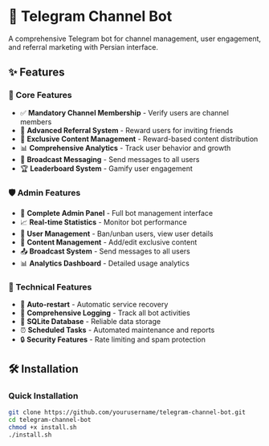 # 🤖 Telegram Channel Bot

A comprehensive Telegram bot for channel management, user engagement, and referral marketing with Persian interface.

## ✨ Features

### 🎯 Core Features
- ✅ **Mandatory Channel Membership** - Verify users are channel members
- 🔗 **Advanced Referral System** - Reward users for inviting friends
- 🎁 **Exclusive Content Management** - Reward-based content distribution
- 📊 **Comprehensive Analytics** - Track user behavior and growth
- 📢 **Broadcast Messaging** - Send messages to all users
- 🏆 **Leaderboard System** - Gamify user engagement

### 🛡️ Admin Features
- 🔐 **Complete Admin Panel** - Full bot management interface
- 📈 **Real-time Statistics** - Monitor bot performance
- 👥 **User Management** - Ban/unban users, view user details
- 🎁 **Content Management** - Add/edit exclusive content
- 📤 **Broadcast System** - Send messages to all users
- 📊 **Analytics Dashboard** - Detailed usage analytics

### 🚀 Technical Features
- 🔄 **Auto-restart** - Automatic service recovery
- 📝 **Comprehensive Logging** - Track all bot activities
- 💾 **SQLite Database** - Reliable data storage
- ⏰ **Scheduled Tasks** - Automated maintenance and reports
- 🔒 **Security Features** - Rate limiting and spam protection

## 🛠️ Installation

### Quick Installation
```bash
git clone https://github.com/yourusername/telegram-channel-bot.git
cd telegram-channel-bot
chmod +x install.sh
./install.sh
